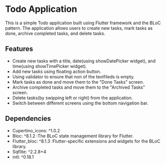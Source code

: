 # Todo Application

This is a simple Todo application built using Flutter framework and the BLoC pattern. The application allows users to create new tasks, mark tasks as done, archive completed tasks, and delete tasks.

## Features

- Create new tasks with a title, date(using showDatePicker widget), and time(using showTimePicker widget).
- Add new tasks using floating action button.
- Using validator to ensure that non of the textfileds is empty. 
- Mark tasks as done and move them to the "Done Tasks" screen.
- Archive completed tasks and move them to the "Archived Tasks" screen.
- Delete tasks(by swipping left or right) from the application.
- Switch between different screens using the bottom navigation bar.

 ## Dependencies
- Cupertino_icons: ^1.0.2
- Bloc: ^8.1.2 :The BLoC state management library for Flutter.
- Flutter_bloc: ^8.1.3 :Flutter-specific extensions and widgets for the BLoC library.
- Sqflite: ^2.2.8+4
- intl: ^0.18.1   
  

